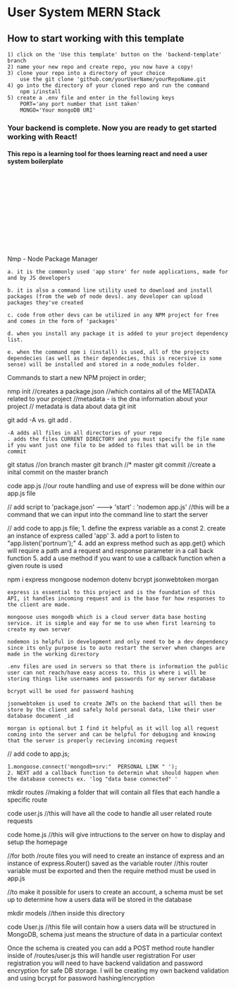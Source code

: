 # User System MERN Stack

## How to start working with this template
    1) click on the 'Use this template' button on the 'backend-template' branch
    2) name your new repo and create repo, you now have a copy!
    3) clone your repo into a directory of your choice  
        use the git clone 'github.com/yourUserName/yourRepoName.git
    4) go into the directory of your cloned repo and run the command
        npm i/install
    5) create a .env file and enter in the following keys
        PORT='any port number that isnt taken'
        MONGO='Your mongoDB URI'
### Your backend is complete. Now you are ready to get started working with React!

#### This repo is a learning tool for thoes learning react and need a user system boilerplate
<p>&nbsp<p><p>&nbsp<p><p>&nbsp<p><p>&nbsp<p><p>&nbsp<p><p>&nbsp<p>


Nmp - Node Package Manager

    a. it is the commonly used 'app store' for node applications, made for and by JS developers

    b. it is also a command line utility used to download and install packages (from the web of node devs). any developer can upload packages they've created

    c. code from other devs can be utilized in any NPM project for free and comes in the form of 'packages'

    d. when you install any package it is added to your project dependency list.

    e. when the command npm i (install) is used, all of the projects dependecies (as well as their dependecies, this is recersive is some sense) will be installed and stored in a node_modules folder.


Commands to start a new NPM project in order;

nmp init
        //creates a package.json 
        //which contains all of the METADATA related to your project
        //metadata - is the dna information about your project 
        // metadata is data about data
git init

git add -A vs. git add .

    -A adds all files in all directories of your repo
    . adds the files CURRENT DIRECTORY and you must specify the file name if you want just one file to be added to files that will be in the commit


git status //on branch master
git branch  //* master
git commit //create a inital commit on the master branch

code app.js //our route handling and use of express will be done within our app.js file

 // add script to 'package.json' --->  'start' : 'nodemon app.js' //this will be a command that we can input into the command line to start the server 

 // add code to app.js file;
    1. define the express variable as a const
    2. create an instance of express called 'app'
    3. add a port to listen to "app.listen('portnum');"
    4. add an express method such as app.get() which will require a path and a request and response parameter in a call back function
    5. add a use method if you want to use a callback function when a given route is used

npm i express mongoose nodemon dotenv bcrypt jsonwebtoken morgan 

    express is essential to this project and is the foundation of this API, it handles incoming request and is the base for how responses to the client are made.

    mongoose uses mongodb which is a cloud server data base hosting service. it is simple and eay for me to use when first learning to create my own server

    nodemon is helpful in development and only need to be a dev dependency since its only purpose is to auto restart the server when changes are made in the working directory

    .env files are used in servers so that there is information the public user can not reach/have easy access to. this is where i will be storing things like usernames and passwords for my server database

    bcrypt will be used for password hashing

    jsonwebtoken is used to create JWTs on the backend that will then be store by the client and safely hold personal data, like their user database document _id

    morgan is optional but I find it helpful as it will log all request coming into the server and can be helpful for debuging and knowing that the server is properly recieving incoming request

 // add code to app.js;

    1.mongoose.connect('mongodb+srv:"  PERSONAL LINK " ');
    2. NEXT add a callback function to determin what should happen when the database connects ex. 'log "data base connected" '

mkdir routes //making a folder that will contain all files that each handle a specific route

code user.js //this will have all the code to handle all user related route requests

code home.js //this will give intructions to the server on how to display and setup the homepage

//for both /route files you will need to create an instance of express and an instance of express.Router() saved as the variable router
//this router variable must be exported and then the require method must be used in app.js

//to make it possible for users to create an account, a schema must be set up to determine how a users data will be stored in the database

mkdir models //then inside this directory

code User.js //this file will contain how a users data will be structured in MongoDB, schema just means the structure of data in a particular context

Once the schema is created you can add a POST method route handler inside of /routes/user.js this will handle user registration
For user registration you will need to have backend validation and password encryption for safe DB storage. I will be creating my own backend validation and using bcrypt for password hashing/encryption


